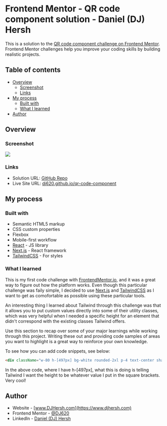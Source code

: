 # Frontend Mentor - QR code component solution - Daniel (DJ) Hersh

This is a solution to the [QR code component challenge on Frontend Mentor](https://www.frontendmentor.io/challenges/qr-code-component-iux_sIO_H). Frontend Mentor challenges help you improve your coding skills by building realistic projects. 

## Table of contents

- [Overview](#overview)
  - [Screenshot](#screenshot)
  - [Links](#links)
- [My process](#my-process)
  - [Built with](#built-with)
  - [What I learned](#what-i-learned)
- [Author](#author)

## Overview

### Screenshot

![](/qr-component/public/assets/finished.png)

### Links

- Solution URL: [GitHub Repo](https://github.com/DJ620/qr-code-component)
- Live Site URL: [dj620.github.io/qr-code-component](https://dj620.github.io/qr-code-component)

## My process

### Built with

- Semantic HTML5 markup
- CSS custom properties
- Flexbox
- Mobile-first workflow
- [React](https://reactjs.org/) - JS library
- [Next.js](https://nextjs.org/) - React framework
- [TailwindCSS](https://tailwindcss.com/) - For styles

### What I learned

This is my first code challenge with [FrontendMentor.io](https://www.frontendmentor.io), and it was a great way to figure out how the platform works. Even though this particular challenge was faily simple, I decided to use [Next.js](https://nextjs.org/) and [TailwindCSS](https://tailwindcss.com/) as I want to get as comofortable as possible using these particular tools.

An interesting thing I learned about Tailwind through this challenge was that it allows you to put custom values directly into some of their utility classes, which was very helpful when I needed a specific height for an element that didn't correspond with the existing classes Tailwind offers.

Use this section to recap over some of your major learnings while working through this project. Writing these out and providing code samples of areas you want to highlight is a great way to reinforce your own knowledge.

To see how you can add code snippets, see below:

```html
<div className="w-80 h-[497px] bg-white rounded-2xl p-4 text-center shadow-sm">
```
In the above code, where I have h-[497px], what this is doing is telling Tailwind I want the height to be whatever value I put in the square brackets. Very cool!

## Author

- Website - [www.DJHersh.com](https://www.djhersh.com)
- Frontend Mentor - [@DJ620](https://www.frontendmentor.io/profile/DJ620)
- LinkedIn - [Daniel (DJ) Hersh](https://www.LinkedIn.com/in/djhersh/)

